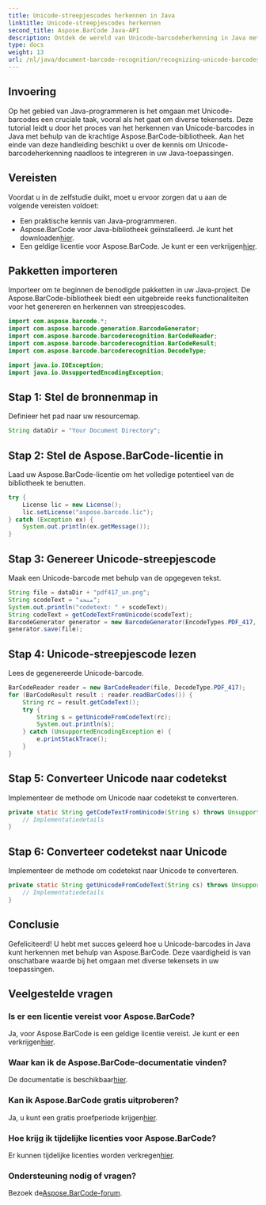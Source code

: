 ```yaml
---
title: Unicode-streepjescodes herkennen in Java
linktitle: Unicode-streepjescodes herkennen
second_title: Aspose.BarCode Java-API
description: Ontdek de wereld van Unicode-barcodeherkenning in Java met Aspose.BarCode. Volg onze stapsgewijze handleiding om diverse tekensets naadloos in uw toepassingen te integreren.
type: docs
weight: 13
url: /nl/java/document-barcode-recognition/recognizing-unicode-barcodes/
---
```


## Invoering

Op het gebied van Java-programmeren is het omgaan met Unicode-barcodes een cruciale taak, vooral als het gaat om diverse tekensets. Deze tutorial leidt u door het proces van het herkennen van Unicode-barcodes in Java met behulp van de krachtige Aspose.BarCode-bibliotheek. Aan het einde van deze handleiding beschikt u over de kennis om Unicode-barcodeherkenning naadloos te integreren in uw Java-toepassingen.

## Vereisten

Voordat u in de zelfstudie duikt, moet u ervoor zorgen dat u aan de volgende vereisten voldoet:

- Een praktische kennis van Java-programmeren.
-  Aspose.BarCode voor Java-bibliotheek geïnstalleerd. Je kunt het downloaden[hier](https://releases.aspose.com/barcode/java/).
-  Een geldige licentie voor Aspose.BarCode. Je kunt er een verkrijgen[hier](https://purchase.aspose.com/buy).

## Pakketten importeren

Importeer om te beginnen de benodigde pakketten in uw Java-project. De Aspose.BarCode-bibliotheek biedt een uitgebreide reeks functionaliteiten voor het genereren en herkennen van streepjescodes.

```java
import com.aspose.barcode.*;
import com.aspose.barcode.generation.BarcodeGenerator;
import com.aspose.barcode.barcoderecognition.BarCodeReader;
import com.aspose.barcode.barcoderecognition.BarCodeResult;
import com.aspose.barcode.barcoderecognition.DecodeType;

import java.io.IOException;
import java.io.UnsupportedEncodingException;
```

## Stap 1: Stel de bronnenmap in

Definieer het pad naar uw resourcemap.

```java
String dataDir = "Your Document Directory";
```

## Stap 2: Stel de Aspose.BarCode-licentie in

Laad uw Aspose.BarCode-licentie om het volledige potentieel van de bibliotheek te benutten.

```java
try {
    License lic = new License();
    lic.setLicense("aspose.barcode.lic");
} catch (Exception ex) {
    System.out.println(ex.getMessage());
}
```

## Stap 3: Genereer Unicode-streepjescode

Maak een Unicode-barcode met behulp van de opgegeven tekst.

```java
String file = dataDir + "pdf417_un.png";
String scodeText = "منحة";
System.out.println("codetext: " + scodeText);
String codeText = getCodeTextFromUnicode(scodeText);
BarcodeGenerator generator = new BarcodeGenerator(EncodeTypes.PDF_417, codeText);
generator.save(file);
```

## Stap 4: Unicode-streepjescode lezen

Lees de gegenereerde Unicode-barcode.

```java
BarCodeReader reader = new BarCodeReader(file, DecodeType.PDF_417);
for (BarCodeResult result : reader.readBarCodes()) {
    String rc = result.getCodeText();
    try {
        String s = getUnicodeFromCodeText(rc);
        System.out.println(s);
    } catch (UnsupportedEncodingException e) {
        e.printStackTrace();
    }
}
```

## Stap 5: Converteer Unicode naar codetekst

Implementeer de methode om Unicode naar codetekst te converteren.

```java
private static String getCodeTextFromUnicode(String s) throws UnsupportedEncodingException {
    // Implementatiedetails
}

```

## Stap 6: Converteer codetekst naar Unicode

Implementeer de methode om codetekst naar Unicode te converteren.

```java
private static String getUnicodeFromCodeText(String cs) throws UnsupportedEncodingException {
    // Implementatiedetails
}
```

## Conclusie

Gefeliciteerd! U hebt met succes geleerd hoe u Unicode-barcodes in Java kunt herkennen met behulp van Aspose.BarCode. Deze vaardigheid is van onschatbare waarde bij het omgaan met diverse tekensets in uw toepassingen.

## Veelgestelde vragen

### Is er een licentie vereist voor Aspose.BarCode?
Ja, voor Aspose.BarCode is een geldige licentie vereist. Je kunt er een verkrijgen[hier](https://purchase.aspose.com/buy).

### Waar kan ik de Aspose.BarCode-documentatie vinden?
 De documentatie is beschikbaar[hier](https://reference.aspose.com/barcode/java/).

### Kan ik Aspose.BarCode gratis uitproberen?
 Ja, u kunt een gratis proefperiode krijgen[hier](https://releases.aspose.com/).

### Hoe krijg ik tijdelijke licenties voor Aspose.BarCode?
 Er kunnen tijdelijke licenties worden verkregen[hier](https://purchase.aspose.com/temporary-license/).

### Ondersteuning nodig of vragen?
 Bezoek de[Aspose.BarCode-forum](https://forum.aspose.com/c/barcode/13).
